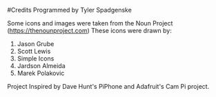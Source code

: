 #Credits
Programmed by Tyler Spadgenske

Some icons and images were taken from the Noun Project (https://thenounproject.com) 
These icons were drawn by:
1. Jason Grube
2. Scott Lewis
3. Simple Icons
4. Jardson Almeida
5. Marek Polakovic

Project Inspired by Dave Hunt's PiPhone and Adafruit's Cam Pi project.
